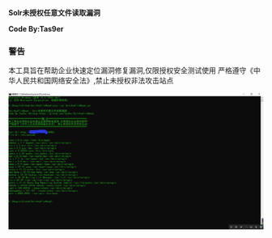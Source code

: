 **Solr未授权任意文件读取漏洞**

**Code By:Tas9er**



### 警告

本工具旨在帮助企业快速定位漏洞修复漏洞,仅限授权安全测试使用
严格遵守《中华人民共和国网络安全法》,禁止未授权非法攻击站点

![example](example.jpg)





